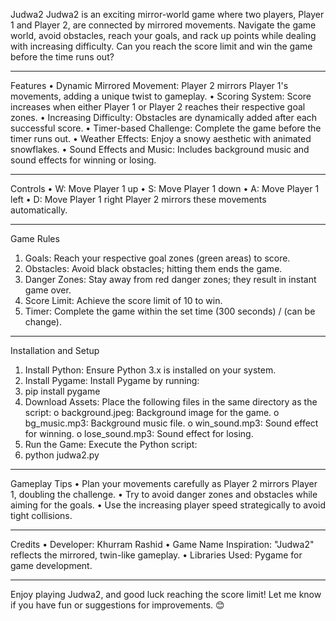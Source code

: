 
Judwa2
Judwa2 is an exciting mirror-world game where two players, Player 1 and Player 2, are connected by mirrored movements. Navigate the game world, avoid obstacles, reach your goals, and rack up points while dealing with increasing difficulty. Can you reach the score limit and win the game before the time runs out?
________________________________________
Features
•	Dynamic Mirrored Movement: Player 2 mirrors Player 1's movements, adding a unique twist to gameplay.
•	Scoring System: Score increases when either Player 1 or Player 2 reaches their respective goal zones.
•	Increasing Difficulty: Obstacles are dynamically added after each successful score.
•	Timer-based Challenge: Complete the game before the timer runs out.
•	Weather Effects: Enjoy a snowy aesthetic with animated snowflakes.
•	Sound Effects and Music: Includes background music and sound effects for winning or losing.
________________________________________
Controls
•	W: Move Player 1 up
•	S: Move Player 1 down
•	A: Move Player 1 left
•	D: Move Player 1 right
Player 2 mirrors these movements automatically.
________________________________________
Game Rules
1.	Goals: Reach your respective goal zones (green areas) to score.
2.	Obstacles: Avoid black obstacles; hitting them ends the game.
3.	Danger Zones: Stay away from red danger zones; they result in instant game over.
4.	Score Limit: Achieve the score limit of 10 to win.
5.	Timer: Complete the game within the set time (300 seconds) / (can be change).
________________________________________
Installation and Setup
1.	Install Python: Ensure Python 3.x is installed on your system.
2.	Install Pygame: Install Pygame by running:
3.	pip install pygame
4.	Download Assets: Place the following files in the same directory as the script:
o	background.jpeg: Background image for the game.
o	bg_music.mp3: Background music file.
o	win_sound.mp3: Sound effect for winning.
o	lose_sound.mp3: Sound effect for losing.
5.	Run the Game: Execute the Python script:
6.	python judwa2.py
________________________________________
Gameplay Tips
•	Plan your movements carefully as Player 2 mirrors Player 1, doubling the challenge.
•	Try to avoid danger zones and obstacles while aiming for the goals.
•	Use the increasing player speed strategically to avoid tight collisions.
________________________________________
Credits
•	Developer: Khurram Rashid
•	Game Name Inspiration: "Judwa2" reflects the mirrored, twin-like gameplay.
•	Libraries Used: Pygame for game development.
________________________________________
Enjoy playing Judwa2, and good luck reaching the score limit! Let me know if you have fun or suggestions for improvements. 😊

